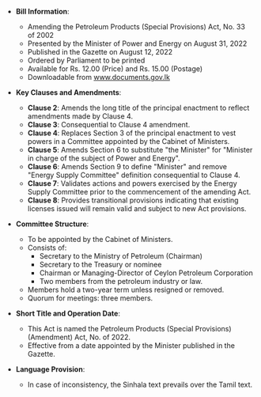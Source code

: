 - **Bill Information**: 
  - Amending the Petroleum Products (Special Provisions) Act, No. 33 of 2002
  - Presented by the Minister of Power and Energy on August 31, 2022
  - Published in the Gazette on August 12, 2022
  - Ordered by Parliament to be printed
  - Available for Rs. 12.00 (Price) and Rs. 15.00 (Postage)
  - Downloadable from www.documents.gov.lk

- **Key Clauses and Amendments**:
  - **Clause 2**: Amends the long title of the principal enactment to reflect amendments made by Clause 4.
  - **Clause 3**: Consequential to Clause 4 amendment.
  - **Clause 4**: Replaces Section 3 of the principal enactment to vest powers in a Committee appointed by the Cabinet of Ministers.
  - **Clause 5**: Amends Section 6 to substitute "the Minister" for "Minister in charge of the subject of Power and Energy".
  - **Clause 6**: Amends Section 9 to define "Minister" and remove "Energy Supply Committee" definition consequential to Clause 4.
  - **Clause 7**: Validates actions and powers exercised by the Energy Supply Committee prior to the commencement of the amending Act.
  - **Clause 8**: Provides transitional provisions indicating that existing licenses issued will remain valid and subject to new Act provisions.

- **Committee Structure**:
  - To be appointed by the Cabinet of Ministers.
  - Consists of:
    - Secretary to the Ministry of Petroleum (Chairman)
    - Secretary to the Treasury or nominee
    - Chairman or Managing-Director of Ceylon Petroleum Corporation
    - Two members from the petroleum industry or law.
  - Members hold a two-year term unless resigned or removed.
  - Quorum for meetings: three members.

- **Short Title and Operation Date**:
  - This Act is named the Petroleum Products (Special Provisions) (Amendment) Act, No. of 2022.
  - Effective from a date appointed by the Minister published in the Gazette.

- **Language Provision**:
  - In case of inconsistency, the Sinhala text prevails over the Tamil text.